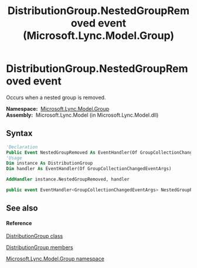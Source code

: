 ﻿---
title: DistributionGroup.NestedGroupRemoved event (Microsoft.Lync.Model.Group)
TOCTitle: NestedGroupRemoved event
ms:assetid: E:Microsoft.Lync.Model.Group.DistributionGroup.NestedGroupRemoved_DI_3_UC_OCS14MrefLyncWPF
ms:mtpsurl: https://msdn.microsoft.com/en-us/library/microsoft.lync.model.group.distributiongroup.nestedgroupremoved_di_3_uc_ocs14mreflyncwpf(v=office.15)
ms:contentKeyID: 48591795
ms.date: 07/28/2014
mtps_version: v=office.15
f1_keywords:
- Microsoft.Lync.Model.Group.DistributionGroup.NestedGroupRemoved
dev_langs:
- CSharp
- JScript
- VB
- other
---

# DistributionGroup.NestedGroupRemoved event

Occurs when a nested group is removed.

**Namespace:**  [Microsoft.Lync.Model.Group](microsoft-lync-model-group-namespace_2.md)  
**Assembly:**  Microsoft.Lync.Model (in Microsoft.Lync.Model.dll)

## Syntax

``` vb
'Declaration
Public Event NestedGroupRemoved As EventHandler(Of GroupCollectionChangedEventArgs)
'Usage
Dim instance As DistributionGroup
Dim handler As EventHandler(Of GroupCollectionChangedEventArgs)

AddHandler instance.NestedGroupRemoved, handler
```

``` csharp
public event EventHandler<GroupCollectionChangedEventArgs> NestedGroupRemoved
```

## See also

#### Reference

[DistributionGroup class](distributiongroup-class-microsoft-lync-model-group_2.md)

[DistributionGroup members](distributiongroup-members-microsoft-lync-model-group_2.md)

[Microsoft.Lync.Model.Group namespace](microsoft-lync-model-group-namespace_2.md)

